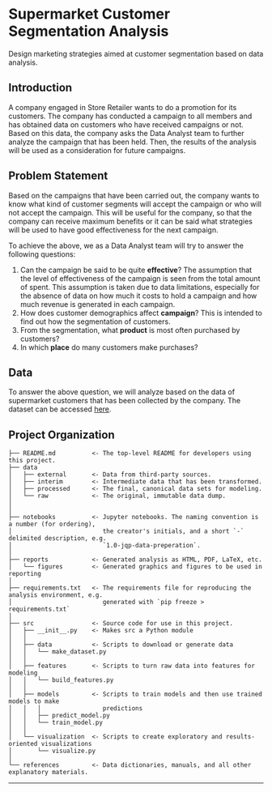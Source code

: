 Supermarket Customer Segmentation Analysis
==============================

Design marketing strategies aimed at customer segmentation based on data analysis.

Introduction
------------
A company engaged in Store Retailer wants to do a promotion for its customers. The company has conducted a campaign to all members and has obtained data on customers who have received campaigns or not. Based on this data, the company asks the Data Analyst team to further analyze the campaign that has been held. Then, the results of the analysis will be used as a consideration for future campaigns.

Problem Statement
------------
Based on the campaigns that have been carried out, the company wants to know what kind of customer segments will accept the campaign or who will not accept the campaign. This will be useful for the company, so that the company can receive maximum benefits or it can be said what strategies will be used to have good effectiveness for the next campaign.

To achieve the above, we as a Data Analyst team will try to answer the following questions:
1. Can the campaign be said to be quite **effective**? The assumption that the level of effectiveness of the campaign is seen from the total amount of spent. This assumption is taken due to data limitations, especially for the absence of data on how much it costs to hold a campaign and how much revenue is generated in each campaign.
2. How does customer demographics affect **campaign**? This is intended to find out how the segmentation of customers.
3. From the segmentation, what **product** is most often purchased by customers?
4. In which **place** do many customers make purchases?

Data
------------
To answer the above question, we will analyze based on the data of supermarket customers that has been collected by the company. The dataset can be accessed [here](https://drive.google.com/drive/folders/1WodnBbuYTvsF0-6HTuQABQ0KCS31lqbK).

Project Organization
------------

    ├── README.md          <- The top-level README for developers using this project.
    ├── data
    │   ├── external       <- Data from third-party sources.
    │   ├── interim        <- Intermediate data that has been transformed.
    │   ├── processed      <- The final, canonical data sets for modeling.
    │   └── raw            <- The original, immutable data dump.
    │
    │
    ├── notebooks          <- Jupyter notebooks. The naming convention is a number (for ordering),
    │                         the creator's initials, and a short `-` delimited description, e.g.
    │                         `1.0-jqp-data-preperation`.
    │
    ├── reports            <- Generated analysis as HTML, PDF, LaTeX, etc.
    │   └── figures        <- Generated graphics and figures to be used in reporting
    │
    ├── requirements.txt   <- The requirements file for reproducing the analysis environment, e.g.
    │                         generated with `pip freeze > requirements.txt`
    │
    ├── src                <- Source code for use in this project.
    │   ├── __init__.py    <- Makes src a Python module
    │   │
    │   ├── data           <- Scripts to download or generate data
    │   │   └── make_dataset.py
    │   │
    │   ├── features       <- Scripts to turn raw data into features for modeling
    │   │   └── build_features.py
    │   │
    │   ├── models         <- Scripts to train models and then use trained models to make
    │   │   │                 predictions
    │   │   ├── predict_model.py
    │   │   └── train_model.py
    │   │
    │   └── visualization  <- Scripts to create exploratory and results-oriented visualizations
    │       └── visualize.py
    │
    └── references         <- Data dictionaries, manuals, and all other explanatory materials.


--------